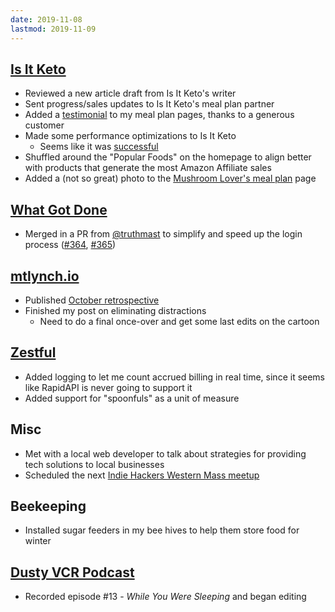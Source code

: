 ```yaml
---
date: 2019-11-08
lastmod: 2019-11-09
---
```


## [Is It Keto](https://isitketo.org)

- Reviewed a new article draft from Is It Keto's writer
- Sent progress/sales updates to Is It Keto's meal plan partner
- Added a [testimonial](dnZj2wU.webp) to my meal plan pages, thanks to a generous customer
- Made some performance optimizations to Is It Keto
  - Seems like it was [successful](gK3xg0Y.webp)
- Shuffled around the "Popular Foods" on the homepage to align better with products that generate the most Amazon Affiliate sales
- Added a (not so great) photo to the [Mushroom Lover's meal plan](https://isitketo.org/meal-plans/mushroom/) page

## [What Got Done](https://whatgotdone.com)

- Merged in a PR from [@truthmast](https://whatgotdone.com/truthmast) to simplify and speed up the login process ([#364](https://github.com/mtlynch/whatgotdone/pull/364), [#365](https://github.com/mtlynch/whatgotdone/pull/365))

## [mtlynch.io](https://mtlynch.io)

- Published [October retrospective](https://mtlynch.io/retrospectives/2019/11/)
- Finished my post on eliminating distractions
  - Need to do a final once-over and get some last edits on the cartoon

## [Zestful](https://zestfuldata.com)

- Added logging to let me count accrued billing in real time, since it seems like RapidAPI is never going to support it
- Added support for "spoonfuls" as a unit of measure

## Misc

- Met with a local web developer to talk about strategies for providing tech solutions to local businesses
- Scheduled the next [Indie Hackers Western Mass meetup](https://www.meetup.com/nerdsummit/events/266162598/)

## Beekeeping

- Installed sugar feeders in my bee hives to help them store food for winter

## [Dusty VCR Podcast](https://dustyvcr.com)

- Recorded episode #13 - _While You Were Sleeping_ and began editing
